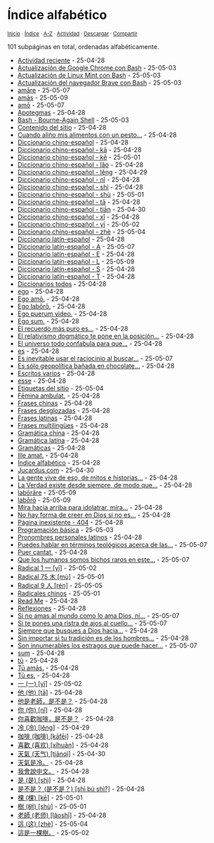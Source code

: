 # Índice alfabético
<sup>[Inicio](../index.md) · [Índice](../index.md#contenido) · [A-Z](../indices/alfabetico.md) · [Actividad](../indices/actividad.md) · <a href="../indices/alfabetico.html" download="jucardus-alfabetico.html">Descargar</a> · [Compartir](https://x.com/intent/tweet?text=%C3%8Dndice%20alfab%C3%A9tico%20de%20todas%20las%20entradas%20y%20subp%C3%A1ginas%20en%20Jucardus.%0A%E2%86%92%20https%3A%2F%2Fjucardus.github.io%2Findices%2Falfabetico.html%0A%0A%23indcs_jucardus%0A%40jucardus)</sup>

101 subpáginas en total, ordenadas alfabéticamente.

* [Actividad reciente](../indices/actividad.md) - 25-04-28
* [Actualización de Google Chrome con Bash](../contenido/a/c/t/actualizacion-de-google-chrome-con-bash.md) - 25-05-03
* [Actualización de Linux Mint con Bash](../contenido/a/c/t/actualizacion-de-linux-mint-con-bash.md) - 25-05-03
* [Actualización del navegador Brave con Bash](../contenido/a/c/t/actualizacion-del-navegador-brave-con-bash.md) - 25-05-03
* [amāre](../contenido/a/m/a/amare.md) - 25-05-07
* [amās](../contenido/a/m/a/amas.md) - 25-05-09
* [amō](../contenido/a/m/o/amo.md) - 25-05-07
* [Apotegmas](../indices/apotegmas.md) - 25-04-28
* [Bash - Bourne-Again Shell](../indices/bash.md) - 25-05-03
* [Contenido del sitio](../contenido/contenido.md) - 25-04-28
* [Cuando aliño mis alimentos con un pesto...](../contenido/c/u/a/cuando-alino-mis-alimentos-con.md) - 25-04-28
* [Diccionario chino-español](../indices/chino-espanol.md) - 25-04-28
* [Diccionario chino-español - kā](../indices/chino-espanol-ka1.md) - 25-04-28
* [Diccionario chino-español - kē](../indices/chino-espanol-ke1.md) - 25-05-01
* [Diccionario chino-español - lǎo](../indices/chino-espanol-lao3.md) - 25-04-28
* [Diccionario chino-español - lěng](../indices/chino-espanol-leng3.md) - 25-04-29
* [Diccionario chino-español - nǐ](../indices/chino-espanol-ni3.md) - 25-04-28
* [Diccionario chino-español - shì](../indices/chino-espanol-shi4.md) - 25-04-28
* [Diccionario chino-español - shù](../indices/chino-espanol-shu4.md) - 25-05-01
* [Diccionario chino-español - tā](../indices/chino-espanol-ta1.md) - 25-04-28
* [Diccionario chino-español - tiān](../indices/chino-espanol-tian1.md) - 25-04-30
* [Diccionario chino-español - xǐ](../indices/chino-espanol-xi3.md) - 25-04-28
* [Diccionario chino-español - yī](../indices/chino-espanol-yi1.md) - 25-05-02
* [Diccionario chino-español - zhè](../indices/chino-espanol-zhe4.md) - 25-05-04
* [Diccionario latín-español](../indices/latin-espanol.md) - 25-04-28
* [Diccionario latín-español - A](../indices/latin-espanol-a.md) - 25-05-07
* [Diccionario latín-español - E](../indices/latin-espanol-e.md) - 25-04-28
* [Diccionario latín-español - L](../indices/latin-espanol-l.md) - 25-05-09
* [Diccionario latín-español - S](../indices/latin-espanol-s.md) - 25-04-28
* [Diccionario latín-español - T](../indices/latin-espanol-t.md) - 25-04-28
* [Diccionarios todos](../indices/diccionarios.md) - 25-04-28
* [ego](../contenido/e/g/o/ego.md) - 25-04-28
* [Ego amō.](../contenido/e/g/o/ego-amo.md) - 25-04-28
* [Ego labōrō.](../contenido/e/g/o/ego-laboro.md) - 25-04-28
* [Ego puerum video.](../contenido/e/g/o/ego-puerum-video.md) - 25-04-28
* [Ego sum.](../contenido/e/g/o/ego-sum.md) - 25-04-28
* [El recuerdo más puro es...](../contenido/e/l/r/el-recuerdo-mas-puro-es.md) - 25-04-28
* [El relativismo dogmático te pone en la posición...](../contenido/e/l/r/el-relativismo-dogmatico-te-pone.md) - 25-04-28
* [El universo todo confabula para que...](../contenido/e/l/u/el-universo-todo-confabula-para.md) - 25-04-28
* [es](../contenido/e/s/m/es.md) - 25-04-28
* [Es inevitable usar el raciocinio al buscar...](../contenido/e/s/i/es-inevitable-usar-el-raciocinio.md) - 25-05-07
* [Es sólo geopolítica bañada en chocolate...](../contenido/e/s/s/es-solo-geopolitica-banada-en.md) - 25-04-28
* [Escritos varios](../indices/escritos.md) - 25-04-28
* [esse](../contenido/e/s/s/esse.md) - 25-04-28
* [Etiquetas del sitio](../indices/etiquetas.md) - 25-05-04
* [Fēmina ambulat.](../contenido/f/e/m/femina-ambulat.md) - 25-04-28
* [Frases chinas](../indices/frases-chinas.md) - 25-04-28
* [Frases desglozadas](../indices/frases.md) - 25-04-28
* [Frases latinas](../indices/frases-latinas.md) - 25-04-28
* [Frases multilingües](../indices/frases-multilingues.md) - 25-04-28
* [Gramática china](../indices/gramatica-china.md) - 25-04-28
* [Gramática latina](../indices/gramatica-latina.md) - 25-04-28
* [Gramáticas](../indices/gramaticas.md) - 25-04-28
* [Ille amat.](../contenido/i/l/l/ille-amat.md) - 25-04-28
* [Índice alfabético](../indices/alfabetico.md) - 25-04-28
* [Jucardus.com](../index.md) - 25-04-30
* [La gente vive de eso, de mitos e historias...](../contenido/l/a/g/la-gente-vive-de-eso.md) - 25-04-28
* [La Verdad existe desde siempre, de modo que...](../contenido/l/a/v/la-verdad-existe-desde-siempre.md) - 25-04-28
* [labōrāre](../contenido/l/a/b/laborare.md) - 25-05-09
* [labōrō](../contenido/l/a/b/laboro.md) - 25-05-09
* [Mira hacia arriba para idolatrar, mira...](../contenido/m/i/r/mira-hacia-arriba-para-idolatrar.md) - 25-04-28
* [No hay forma de creer en Dios si no es...](../contenido/n/o/h/no-hay-forma-de-creer-en.md) - 25-04-28
* [Página inexistente - 404](../404.md) - 25-04-28
* [Programación básica](../indices/programacion.md) - 25-05-03
* [Pronombres personales latinos](../contenido/p/r/o/pronombres-personales-latinos.md) - 25-04-28
* [Puedes hablar en términos teológicos acerca de las...](../contenido/p/u/e/puedes-hablar-en-terminos-teologicos.md) - 25-05-07
* [Puer cantat.](../contenido/p/u/e/puer-cantat.md) - 25-04-28
* [Que los humanos somos bichos raros en este...](../contenido/q/u/e/que-los-humanos-somos-bichos.md) - 25-05-07
* [Radical 1 一 [yī]](../indices/radical-001.md) - 25-05-02
* [Radical 75 木 [mù]](../indices/radical-075.md) - 25-05-01
* [Radical 9 人 [rén]](../indices/radical-009.md) - 25-05-05
* [Radicales chinos](../indices/radicales-chinos.md) - 25-05-01
* [Read Me](../readme.md) - 25-04-28
* [Reflexiones](../indices/reflexiones.md) - 25-04-28
* [Si no amas al mundo como lo ama Dios, ni...](../contenido/s/i/n/si-no-amas-al-mundo-como.md) - 25-05-07
* [Si te pones una ristra de ajos al cuello...](../contenido/s/i/t/si-te-pones-una-ristra.md) - 25-05-07
* [Siempre que busques a Dios hacia...](../contenido/s/i/e/siempre-que-busques-a-dios.md) - 25-04-28
* [Sin importar si tu tradición es de los hombres...](../contenido/s/i/n/sin-importar-si-tu-tradicion.md) - 25-04-28
* [Son innumerables los estragos que puede hacer...](../contenido/s/o/n/son-innumerables-los-estragos-que.md) - 25-05-07
* [sum](../contenido/s/u/m/sum.md) - 25-04-28
* [tū](../contenido/t/u/m/tu.md) - 25-04-28
* [Tū amās.](../contenido/t/u/a/tu-amas.md) - 25-04-28
* [Tū es.](../contenido/t/u/e/tu-es.md) - 25-04-28
* [一 (一) [yī]](../contenido/y/i/1/yi1-19968.md) - 25-05-02
* [他 (他) [tā]](../contenido/t/a/1/ta1-20182.md) - 25-04-28
* [他是老師，是不是？](../contenido/t/a/1/ta1-shi4-lao3-shi1-shi4-bu2-shi4.md) - 25-04-28
* [你 (你) [nǐ]](../contenido/n/i/3/ni3-20320.md) - 25-04-28
* [你喜歡咖啡，是不是？](../contenido/n/i/3/ni3-xi3-huan1-ka1-fei1-shi4-bu2-shi4.md) - 25-04-28
* [冷 (冷) [lěng]](../contenido/l/e/n/leng3-20919.md) - 25-04-29
* [咖啡 (咖啡) [kāfēi]](../contenido/k/a/1/ka1-fei1.md) - 25-04-28
* [喜歡 (喜欢) [xǐhuān]](../contenido/x/i/3/xi3-huan1.md) - 25-04-28
* [天氣 (天气) [tiānqì]](../contenido/t/i/a/tian1-qi4.md) - 25-04-30
* [天氣是冷。](../contenido/t/i/a/tian1-qi4-shi4-leng3.md) - 25-04-28
* [我會說中文。](../contenido/w/o/3/wo3-hui4-shuo1-zhong1-wen2.md) - 25-04-28
* [是 (是) [shì]](../contenido/s/h/i/shi4-26159.md) - 25-04-28
* [是不是？ (是不是？) [shì bú shì?]](../contenido/s/h/i/shi4-bu2-shi4.md) - 25-04-28
* [棵 (棵) [kē]](../contenido/k/e/1/ke1-26869.md) - 25-05-01
* [樹 (树) [shù]](../contenido/s/h/u/shu4-27193.md) - 25-05-01
* [老師 (老师) [lǎoshī]](../contenido/l/a/o/lao3-shi1.md) - 25-04-28
* [這 (这) [zhè]](../contenido/z/h/e/zhe4-36889.md) - 25-05-04
* [這是一棵樹。](../contenido/z/h/e/zhe4-shi4-yi1-ke1-shu4.md) - 25-05-02
